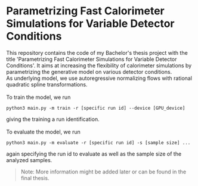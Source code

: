# Parametrizing Fast Calorimeter Simulations for Variable Detector Conditions

This repository contains the code of my Bachelor's thesis project with the title 'Parametrizing Fast Calorimeter Simulations for Variable Detector Conditions'. It aims at increasing the flexibility of calorimeter simulations by parametrizing the generative model on various detector conditions. <br>
As underlying model, we use autoregressive normalizing flows with rational quadratic spline transformations.<br>
<br>
To train the model, we run

`python3 main.py -m train -r [specific run id] --device [GPU_device]`

giving the training a run identification.<br>
<br>
To evaluate the model, we run

`python3 main.py -m evaluate -r [specific run id] -s [sample size] ...`

again specifying the run id to evaluate as well as the sample size of the analyzed samples.


> Note: More information might be added later or can be found in the final thesis.
